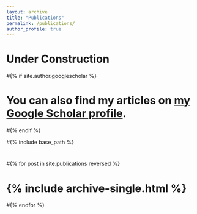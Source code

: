 ```yaml
---
layout: archive
title: "Publications"
permalink: /publications/
author_profile: true
---
```


Under Construction
=====

#{% if site.author.googlescholar %}
#  <div class="wordwrap">You can also find my articles on <a href="{{site.author.googlescholar}}">my Google Scholar profile</a>.</div>
#{% endif %}

#{% include base_path %}
#
#{% for post in site.publications reversed %}
#  {% include archive-single.html %}
#{% endfor %}
